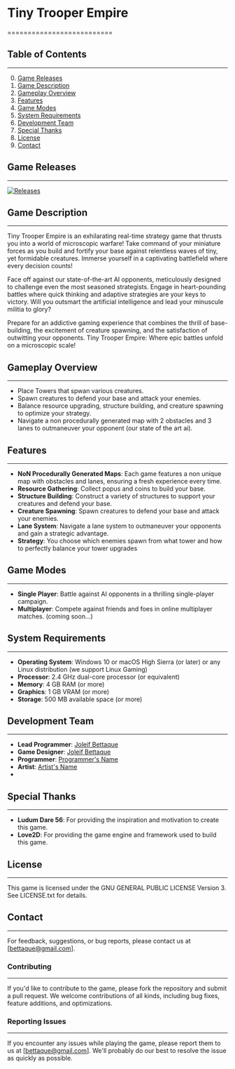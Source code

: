 
[//]: # (> A game about building up a base and have lots of tiny creatures battle it out created during the [Ludum Dare 56]&#40;https://ldjam.com/events/ludum-dare/56&#41;. )

[//]: # ()
[//]: # (In ###, you have to carefully balance between building new structures and upgrading them, while also spawning creatures to defend your base. The enemy is doing the same - may the better stategist win!)

# Tiny Trooper Empire
==========================

## Table of Contents
-----------------

0. [Game Releases](#game-releases)
1. [Game Description](#game-description)
2. [Gameplay Overview](#gameplay-overview)
3. [Features](#features)
4. [Game Modes](#game-modes)
5. [System Requirements](#system-requirements)
6. [Development Team](#development-team)
7. [Special Thanks](#special-thanks)
8. [License](#license)
9. [Contact](#contact)

## Game Releases
---------------
[![Releases](https://img.shields.io/badge/Releases-View%20Releases-blue?style=flat-square)](https://github.com/jbettaque/ldjam56/releases)

## Game Description
---------------

Tiny Trooper Empire is an exhilarating real-time strategy game that thrusts you into a world of microscopic warfare! Take command of your miniature forces as you build and fortify your base against relentless waves of tiny, yet formidable creatures. Immerse yourself in a captivating battlefield where every decision counts!

Face off against our state-of-the-art AI opponents, meticulously designed to challenge even the most seasoned strategists. Engage in heart-pounding battles where quick thinking and adaptive strategies are your keys to victory. Will you outsmart the artificial intelligence and lead your minuscule militia to glory?

Prepare for an addictive gaming experience that combines the thrill of base-building, the excitement of creature spawning, and the satisfaction of outwitting your opponents. Tiny Trooper Empire: Where epic battles unfold on a microscopic scale!
## Gameplay Overview
-----------------

* Place Towers that spwan various creatures.
* Spawn creatures to defend your base and attack your enemies.
* Balance resource upgrading, structure building, and creature spawning to optimize your strategy.
* Navigate a non procedurally generated map with 2 obstacles and 3 lanes to outmaneuver your opponent (our state of the art ai).

## Features
--------

* **NoN Procedurally Generated Maps**: Each game features a non unique map with obstacles and lanes, ensuring a fresh experience every time.
* **Resource Gathering**: Collect popus and coins to build your base.
* **Structure Building**: Construct a variety of structures to support your creatures and defend your base.
* **Creature Spawning**: Spawn creatures to defend your base and attack your enemies.
* **Lane System**: Navigate a lane system to outmaneuver your opponents and gain a strategic advantage.
* **Strategy**: You choose which enemies spawn from what tower and how to perfectly balance your tower upgrades

## Game Modes
------------

* **Single Player**: Battle against AI opponents in a thrilling single-player campaign.
* **Multiplayer**: Compete against friends and foes in online multiplayer matches. (coming soon...)

## System Requirements
-------------------

* **Operating System**: Windows 10 or macOS High Sierra (or later) or any Linux distribution (we support Linux Gaming)
* **Processor**: 2.4 GHz dual-core processor (or equivalent)
* **Memory**: 4 GB RAM (or more)
* **Graphics**: 1 GB VRAM (or more)
* **Storage**: 500 MB available space (or more)

## Development Team
-----------------

* **Lead Programmer**: [Joleif Bettaque](https://github.com/jbettaque)
* **Game Designer**: [Joleif Bettaque](https://github.com/jbettaque)
* **Programmer**: [Programmer's Name](https://programmer-website.com)
* **Artist**: [Artist's Name](https://artist-website.com)
* 
## Special Thanks
--------------

* **Ludum Dare 56**: For providing the inspiration and motivation to create this game.
* **Love2D**: For providing the game engine and framework used to build this game.

## License
-------

This game is licensed under the GNU GENERAL PUBLIC LICENSE Version 3. See LICENSE.txt for details.

## Contact
-------

For feedback, suggestions, or bug reports, please contact us at [bettaque@gmail.com].

### Contributing
------------

If you'd like to contribute to the game, please fork the repository and submit a pull request. We welcome contributions of all kinds, including bug fixes, feature additions, and optimizations.

### Reporting Issues
-----------------

If you encounter any issues while playing the game, please report them to us at [bettaque@gmail.com]. We'll probably do our best to resolve the issue as quickly as possible.